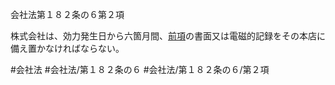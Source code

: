 会社法第１８２条の６第２項

株式会社は、効力発生日から六箇月間、[前項](会社法＿＿＿＿第１８２条の６第１項)の書面又は電磁的記録をその本店に備え置かなければならない。

#会社法
#会社法/第１８２条の６
#会社法/第１８２条の６/第２項
